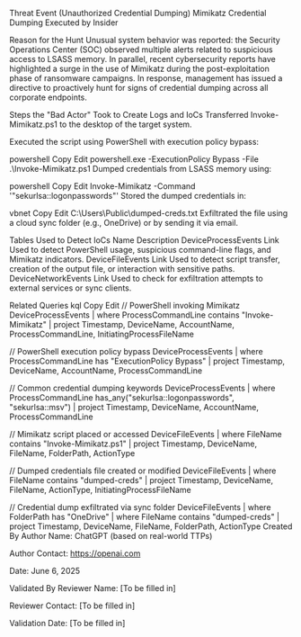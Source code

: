 Threat Event (Unauthorized Credential Dumping)
Mimikatz Credential Dumping Executed by Insider

Reason for the Hunt
Unusual system behavior was reported: the Security Operations Center (SOC) observed multiple alerts related to suspicious access to LSASS memory. In parallel, recent cybersecurity reports have highlighted a surge in the use of Mimikatz during the post-exploitation phase of ransomware campaigns.
In response, management has issued a directive to proactively hunt for signs of credential dumping across all corporate endpoints.

Steps the "Bad Actor" Took to Create Logs and IoCs
Transferred Invoke-Mimikatz.ps1 to the desktop of the target system.

Executed the script using PowerShell with execution policy bypass:

powershell
Copy
Edit
powershell.exe -ExecutionPolicy Bypass -File .\Invoke-Mimikatz.ps1
Dumped credentials from LSASS memory using:

powershell
Copy
Edit
Invoke-Mimikatz -Command '"sekurlsa::logonpasswords"'
Stored the dumped credentials in:

vbnet
Copy
Edit
C:\Users\Public\dumped-creds.txt
Exfiltrated the file using a cloud sync folder (e.g., OneDrive) or by sending it via email.

Tables Used to Detect IoCs
Name	Description
DeviceProcessEvents	Link
Used to detect PowerShell usage, suspicious command-line flags, and Mimikatz indicators.
DeviceFileEvents	Link
Used to detect script transfer, creation of the output file, or interaction with sensitive paths.
DeviceNetworkEvents	Link
Used to check for exfiltration attempts to external services or sync clients.

Related Queries
kql
Copy
Edit
// PowerShell invoking Mimikatz
DeviceProcessEvents
| where ProcessCommandLine contains "Invoke-Mimikatz"
| project Timestamp, DeviceName, AccountName, ProcessCommandLine, InitiatingProcessFileName

// PowerShell execution policy bypass
DeviceProcessEvents
| where ProcessCommandLine has "ExecutionPolicy Bypass"
| project Timestamp, DeviceName, AccountName, ProcessCommandLine

// Common credential dumping keywords
DeviceProcessEvents
| where ProcessCommandLine has_any("sekurlsa::logonpasswords", "sekurlsa::msv")
| project Timestamp, DeviceName, AccountName, ProcessCommandLine

// Mimikatz script placed or accessed
DeviceFileEvents
| where FileName contains "Invoke-Mimikatz.ps1"
| project Timestamp, DeviceName, FileName, FolderPath, ActionType

// Dumped credentials file created or modified
DeviceFileEvents
| where FileName contains "dumped-creds"
| project Timestamp, DeviceName, FileName, ActionType, InitiatingProcessFileName

// Credential dump exfiltrated via sync folder
DeviceFileEvents
| where FolderPath has "OneDrive"
| where FileName contains "dumped-creds"
| project Timestamp, DeviceName, FileName, FolderPath, ActionType
Created By
Author Name: ChatGPT (based on real-world TTPs)

Author Contact: https://openai.com

Date: June 6, 2025

Validated By
Reviewer Name: [To be filled in]

Reviewer Contact: [To be filled in]

Validation Date: [To be filled in]

